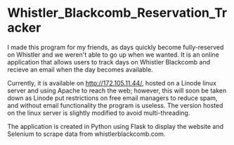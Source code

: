# Whistler_Blackcomb_Reservation_Tracker
I made this program for my friends, as days quickly become fully-reserved on Whistler and we weren't able to go up when we wanted. It is an online application that allows users to track days on Whistler Blackcomb and recieve an email when the day becomes available.


Currently, it is available on http://172.105.11.44/, hosted on a Linode linux server and using Apache to reach the web; however, this will soon be taken down as Linode put restrictions on free email managers to reduce spam, and without email functionality the program is useless. The version hosted on the linux server is slightly modified to avoid multi-threading.


The application is created in Python using Flask to display the website and Selenium to scrape data from whistlerblackcomb.com.
